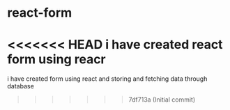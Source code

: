 # react-form
<<<<<<< HEAD
i have created react form using reacr
=======
i have created form using react and storing and fetching data through database 
>>>>>>> 7df713a (Initial commit)
